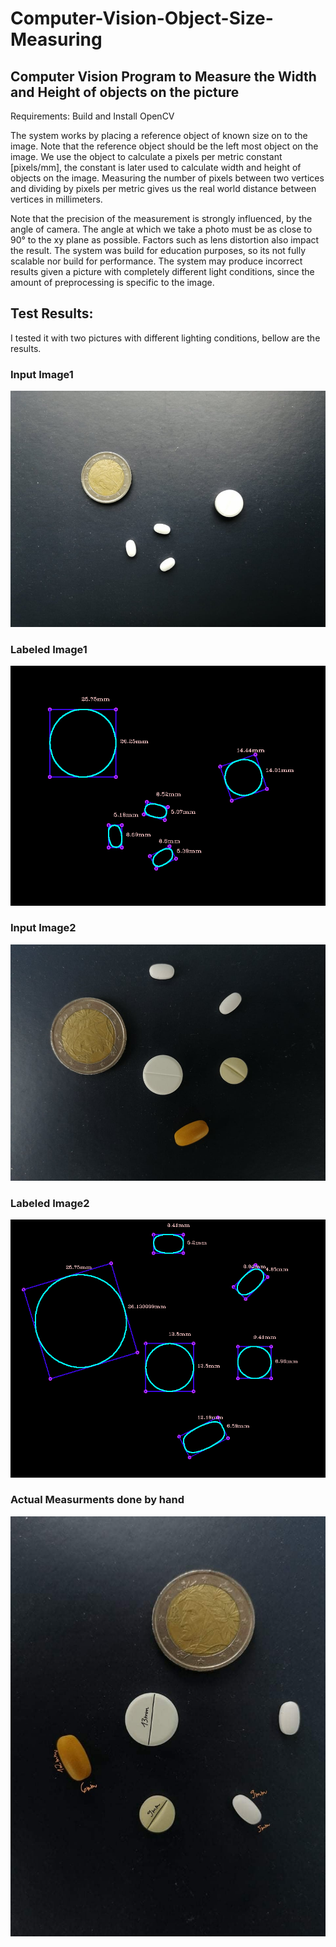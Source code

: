 # Computer-Vision-Object-Size-Measuring

## Computer Vision Program to Measure the Width and Height of objects on the picture

Requirements: Build and Install OpenCV

The system works by placing a reference object of known size on to the image.
Note that the reference object should be the left most object on the image.
We use the object to calculate a pixels per metric constant [pixels/mm],
the constant is later used to calculate width and height of objects on the image.
Measuring the number of pixels between two vertices and dividing by
pixels per metric gives us the real world distance between vertices in millimeters.

Note that the precision of the measurement is strongly influenced, by the angle of
camera. The angle at which we take a photo must be as close to 90&deg; to the xy plane
as possible. Factors such as lens distortion also impact the result. The system was build for education purposes, 
so its not fully scalable nor build for performance. The system may produce incorrect results given a picture 
with completely different light conditions, since the amount of preprocessing is specific to the image.
  
## Test Results:
I tested it with two pictures with different lighting conditions, bellow are the results.
 
### Input Image1
![](test_image1.jpg)

### Labeled Image1
![](test_image1_results.jpg)

### Input Image2
![](test_image2.jpg) 

### Labeled Image2
![](test_image2_results.jpg)
 
### Actual Measurments done by hand
![](real.jpg)
  
    
